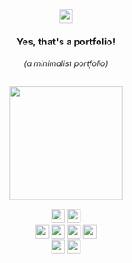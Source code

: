 <div> 

  <div align="center"> 
    <a href="https://www.linkedin.com/in/brnsalg/" target="_blank"><img height="24rem" src="https://img.shields.io/badge/LinkedIn-0077B5?style=for-the-badge&logo=linkedin&logoColor=white" /></a>
      <h3><strong>Yes, that's a portfolio!</strong></h3>
      <h6><i>(a minimalist portfolio)</i></h6>
  </div>
  
  
  <div align="center"> 
      <!--<img height="200rem" src="https://media.tenor.com/S7tux02azhMAAAAC/batman-batman-the-animated-series.gif"/>-->
      <!--<img height="200rem" src="https://i.pinimg.com/originals/04/b5/71/04b5711d4299553b6a5cf9ce0eb25888.gif"/>-->
      <img height="200rem" src="https://i.pinimg.com/originals/ce/1b/98/ce1b98f417a952432db7ce945142068a.gif"/>
  </div>
  </div>
  
  <br>
  
  <div align="center">
<!--     <img height="24rem" src="https://img.shields.io/badge/html5-%23E34F26.svg?style=for-the-badge&logo=html5&logoColor=white" /> -->
<!--     <img height="24rem" src="https://img.shields.io/badge/css3-%231572B6.svg?style=for-the-badge&logo=css3&logoColor=white" />  -->
<!--     <img height="24rem" src="https://img.shields.io/badge/JavaScript-F7DF1E?style=for-the-badge&logo=javascript&logoColor=black" /> -->
    <img height="24rem" src="https://img.shields.io/badge/TypeScript-007ACC?style=for-the-badge&logo=typescript&logoColor=white" />
    <img height="24rem" src="https://img.shields.io/badge/Python-FFD43B?style=for-the-badge&logo=python&logoColor=blue" />
      <br>
    <img height="24rem" src="https://img.shields.io/badge/Angular-DD0031?style=for-the-badge&logo=angular&logoColor=white" />
    <img height="24rem" src="https://img.shields.io/badge/Django-092E20?style=for-the-badge&logo=django&logoColor=green" />
    <img height="24rem" src="https://img.shields.io/badge/django%20rest-ff1709?style=for-the-badge&logo=django&logoColor=white" />
    <img height="24rem" src="https://img.shields.io/badge/MySQL-005C84?style=for-the-badge&logo=mysql&logoColor=white" />
    <br>
    <img height="24rem" src="https://img.shields.io/badge/VSCode-0078D4?style=for-the-badge&logo=visual%20studio%20code&logoColor=white"/>
    <img height="24rem" src="https://img.shields.io/badge/Ubuntu-E95420?style=for-the-badge&logo=ubuntu&logoColor=white" />
    
  </div>
  
</div>
